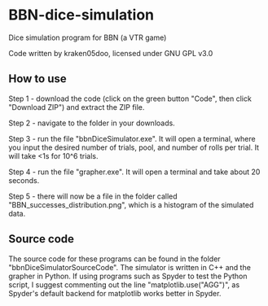 # BBN-dice-simulation
Dice simulation program for BBN (a VTR game)

Code written by kraken05doo, licensed under GNU GPL v3.0

## How to use
Step 1 - download the code (click on the green button "Code", then click "Download ZIP") and extract the ZIP file.

Step 2 - navigate to the folder in your downloads.

Step 3 - run the file "bbnDiceSimulator.exe". It will open a terminal, where you input the desired number of trials, pool, and number of rolls per trial. It will take <1s for 10^6 trials.

Step 4 - run the file "grapher.exe". It will open a terminal and take about 20 seconds.

Step 5 - there will now be a file in the folder called "BBN_successes_distribution.png", which is a histogram of the simulated data.

## Source code
The source code for these programs can be found in the folder "bbnDiceSimulatorSourceCode". The simulator is written in C++ and the grapher in Python. If using programs such as Spyder to test the Python script, I suggest commenting out the line "matplotlib.use("AGG")", as Spyder's default backend for matplotlib works better in Spyder.

